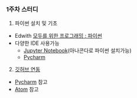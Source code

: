 ### 1주차 스터디

1. 파이썬 설치 및 기초  
 * Edwith [모두를 위한 프로그래밍 : 파이썬](https://www.edwith.org/pythonforeverybody)  
 * 다양한 IDE 사용가능
     * [Jupyter Notebook](http://www.openwith.net/wp-content/uploads/2018/01/%EC%95%84%EB%82%98%EC%BD%98%EB%8B%A4%EC%99%80-%EC%A3%BC%ED%94%BC%ED%84%B0.pdf)(아나콘다로 파이썬 설치가능)
     * [Pycharm]()
    
    
2. [깃허브 연동](https://post.naver.com/viewer/postView.nhn?volumeNo=16275992) 
 * [Pycharm](https://m.blog.naver.com/PostView.nhn?blogId=complusblog&logNo=221171931637&proxyReferer=https%3A%2F%2Fwww.google.com%2F) 참고
 * [Atom](https://mollangk.tistory.com/15) 참고
 
